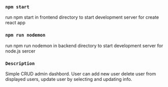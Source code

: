 ### `npm start`

run npm start in frontend directory to start development server for create react app

### `npm run nodemon`

run npm run nodemon in backend directory to start development server for node.js sercer

### `Description`

Simple CRUD admin dashbord. User can add new user delete user from displayed users, update user by selecting and updating info.
